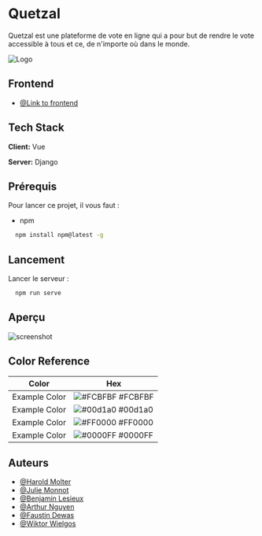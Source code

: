 
# Quetzal

Quetzal est une plateforme de vote en ligne qui a pour but de rendre le vote accessible à tous et ce, de n'importe où dans le monde.



![Logo](https://cdn.discordapp.com/attachments/980881825654251600/989795697773670420/Quetzal_Light_dark.png)


## Frontend

- [@Link to frontend](https://github.com/BenjaminLesieux/QuetzalFrontend)

## Tech Stack

**Client:** Vue

**Server:** Django


## Prérequis

Pour lancer ce projet, il vous faut : 

- npm

```bash
  npm install npm@latest -g
```
## Lancement

Lancer le serveur :

```bash
  npm run serve
```
    
## Aperçu

![screenshot](https://cdn.discordapp.com/attachments/980881825213857797/989530343453368361/unknown.png)

## Color Reference

| Color             | Hex                                                                |
| ----------------- | ------------------------------------------------------------------ |
| Example Color | ![#FCBFBF](https://via.placeholder.com/15/FCBFBF?text=+) #FCBFBF |
| Example Color | ![#00d1a0](https://via.placeholder.com/15/ADD2F5?text=+) #00d1a0 |
| Example Color | ![#FF0000](https://via.placeholder.com/15/FF0000?text=+) #FF0000 |
| Example Color | ![#0000FF](https://via.placeholder.com/15/0000FF?text=+) #0000FF |



## Auteurs

- [@Harold Molter](https://www.linkedin.com/in/h-molter/)
- [@Julie Monnot](https://www.linkedin.com/in/julie-monnot-2668801b7/)
- [@Benjamin Lesieux](https://www.linkedin.com/in/benjamin-lesieux/)
- [@Arthur Nguyen](https://www.linkedin.com/in/arthur-nguyen-8633241b0/)
- [@Faustin Dewas](https://www.linkedin.com/in/faustin-dewas/)
- [@Wiktor Wielgos](https://www.linkedin.com/in/wiktor-wielgos/)

